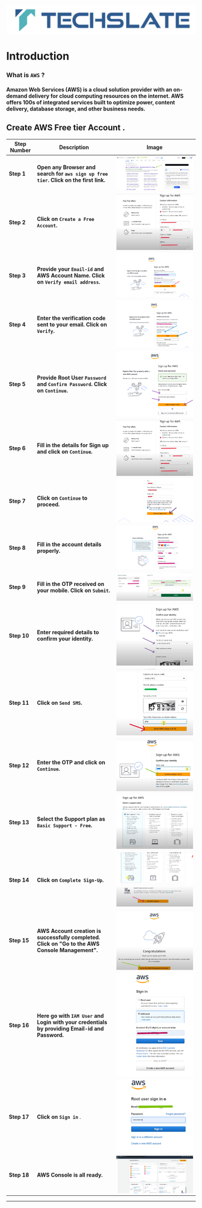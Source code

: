 ![TechSlate](../../global/images/ts.png)

#  Introduction

### What is ```AWS``` ?

#### Amazon Web Services (AWS) is a cloud solution provider with an on-demand delivery for cloud computing resources on the internet. AWS offers 100s of integrated services built to optimize power, content delivery, database storage, and other business needs.

## Create AWS Free tier Account .  

| Step   Number | Description | Image |
|------|-------------|-------|
| **Step 1**    | **Open any Browser and search for ``aws sign up free tier``. Click on the first link.** | ![Step 1](../images/search-aws.png) |
| **Step 2**    | **Click on ``Create a Free Account``.** | ![Step 2](../images/sign-up.png) |
| **Step 3**    | **Provide your ``Email-id`` and AWS Account Name. Click on ``Verify email address``.** | ![Step 3](../images/root-email.png) |
| **Step 4**    | **Enter the verification code sent to your email. Click on ``Verify``.** | ![Step 4](../images/ver-code.png) |
| **Step 5**    | **Provide Root User ``Password`` and ``Confirm Password``. Click on ``Continue``.** | ![Step 5](../images/password.png) |
| **Step 6**    | **Fill in the details for Sign up and click on ``Continue``.** | ![Step 6](../images/sign-up.png) |
| **Step 7**    | **Click on ``Continue`` to proceed.** | ![Step 7](../images/details.png) |
| **Step 8**    | **Fill in the account details properly.** | ![Step 8](../images/acc-details.png) |
| **Step 9**    | **Fill in the OTP received on your mobile. Click on ``Submit``.** | ![Step 9](../images/otp.png) |
| **Step 10**   | **Enter required details to confirm your identity.** | ![Step 10](../images/confirm.png) |
| **Step 11**   | **Click on ``Send SMS``.** | ![Step 11](../images/step4.png) |
| **Step 12**   | **Enter the OTP and click on ``Continue``.** | ![Step 12](../images/OTP2.png) |
| **Step 13**   | **Select the Support plan as ``Basic Support - Free``.** | ![Step 13](../images/basic.png) |
| **Step 14**   | **Click on ``Complete Sign-Up``.** | ![Step 14](../images/complete-sign.png) |
| **Step 15**   | **AWS Account creation is successfully completed. Click on "Go to the AWS Console Management".** | ![Step 15](../images/succe-aws.png) |
| **Step 16**   | **Here go with ``IAM User`` and Login with your credentials by providing Email-id and Password.** | ![Step 16](../images/root-mail.png) |
| **Step 17**   | **Click on ``Sign in``** .|![Step 17](../images/password-aws.png) |
| **Step 18**    | **AWS Console is all ready.** | ![Step 17](../images/AWS-CONSOLE.png) |

***